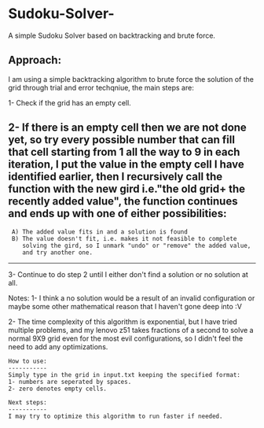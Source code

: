 # Sudoku-Solver-
A simple Sudoku Solver based on backtracking and brute force.

Approach:
--------
I am using a simple backtracking algorithm to brute force the solution of 
the grid through trial and error techqniue, the main steps are:

1- Check if the grid has an empty cell.

2- If there is an empty cell then we are not done yet, so try every 
   possible number that can fill that cell starting from 1 all the way to 9 
   in each iteration, I put the value in the empty cell I have identified 
   earlier, then I recursively call the function with the new gird 
   i.e."the old grid+ the recently added value", the function continues 
   and ends up with one of either possibilities:
   ------------------------------------------------------------------------------
     A) The added value fits in and a solution is found
     B) The value doesn't fit, i.e. makes it not feasible to complete 
	    solving the gird, so I unmark "undo" or "remove" the added value, 
		and try another one.
   -------------------------------------------------------------------------------
3- Continue to do step 2 until I either don't find a solution or 
   no solution at all.

   Notes:
   1- I think a no solution would be a result of an invalid configuration 
      or maybe some other mathematical reason that I haven't gone deep 
	  into :V

   2- The time complexity of this algorithm is exponential, but I have tried
      multiple problems, and my lenovo z51 takes fractions of a second to 
	  solve a normal 9X9 grid even for the most evil configurations, so I
	  didn't feel the need to add any optimizations.
    
    How to use:
    -----------
    Simply type in the grid in input.txt keeping the specified format:
    1- numbers are seperated by spaces.
    2- zero denotes empty cells.
    
    Next steps: 
    -----------
    I may try to optimize this algorithm to run faster if needed.
